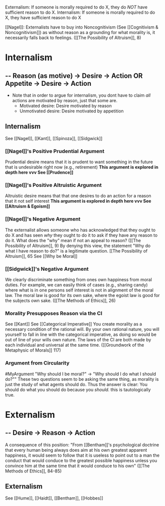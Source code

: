 Externalism: If someone is morally required to do X, they do *NOT* have sufficient reason to do X.
Internalism: If someone is morally required to do X, they have sufficient reason to do X

[[Nagel]]: Externalists have to buy into Noncognitivism (See [[Cognitivism & Noncognitivism]]) as without reason as a grounding for what morality is, it necessarily falls back to feelings.  ([[The Possibility of Altruism]], 8)

# Internalism

--
Reason (as motive) -> Desire -> Action
OR 
Appetite -> Desire -> Action
-

- Note that in order to argue for internalism, you dont have to claim *all* actions are motivated by reason, just that some are. 
	- Motivated desire: Desire motivated by reason
	- Unmotivated desire: Desire motivated by appetition

## Internalism
See [[Nagel]], [[Kant]], [[Spinoza]], [[Sidgwick]]

### [[Nagel]]'s Positive Prudential Argument
Prudential desire means that it is prudent to want something in the future that is undesirable right now (e.g., retirement) 
	**This argument is explored in depth here vvv
	See [[Prudence]]**

### [[Nagel]]'s Positive Altruistic Argument
Altruistic desire means that that one desires to do an action for a reason that it not self interest
	**This argument is explored in depth here vvv
	See [[Altruism & Egoism]]**

### [[Nagel]]'s Negative Argument
The externalist allows someone who has acknowledged that they ought to do X and has seen *why* they ought to do it to ask if they have any reason to do it. What does the "why" mean if not an appeal to reason? ([[The Possibility of Altruism]], 9)
By denying this view, the statement "Why do what I have reason to do?" is a legitimate question.
	[[The Possibility of Altruism]], 65
	See [[Why be Moral]]

### [[Sidgwick]]'s Negative Argument
We clearly discriminate something from ones own happiness from moral duties. For example, we can easily think of cases (e.g., sharing candy) where what is in one persons self interest is not in alignment of the moral law. The moral law is good for its own sake, where the egoist law is good for the subjects own sake. ([[The Methods of Ethics]], 26)

### Morality Presupposes Reason via the CI
See [[Kant]]
See [[Categorical Imperative]]
You create morality as a necessary condition of the rational will. By your own rational nature, you will yourself to fall in line with the categorical imperative, as doing so would be out of line of your wills own nature. The laws of the CI are both made by each individual and universal at the same time. ([[Groundwork of the Metaphysic of Morals]] 117)

### Argument from Circularity
#MyArgument 
"Why should I be moral?" -> "Why should I do what I should do?""
These two questions seem to be asking the same thing, as morality is just the study of what agents should do. 
Thus the answer is clear: You should do what you should do because you *should.* this is tautologically true.

# Externalism

--
Desire -> Reason -> Action
-

A consequence of this position:
	"From [[Bentham]]'s psychological doctrine that every human being always does aim at his own greatest apparent happiness, it would seem to follow that it is useless to point out to a man the conduct that would conduce to the greatest possible happiness unless you convince him at the same time that it would conduce to his own" ([[The Methods of Ethics]], 84-85)

## Externalism
See [[Hume]], [[Haidt]], [[Bentham]], [[Hobbes]]